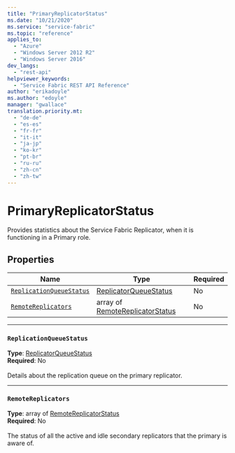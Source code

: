 ```yaml
---
title: "PrimaryReplicatorStatus"
ms.date: "10/21/2020"
ms.service: "service-fabric"
ms.topic: "reference"
applies_to: 
  - "Azure"
  - "Windows Server 2012 R2"
  - "Windows Server 2016"
dev_langs: 
  - "rest-api"
helpviewer_keywords: 
  - "Service Fabric REST API Reference"
author: "erikadoyle"
ms.author: "edoyle"
manager: "gwallace"
translation.priority.mt: 
  - "de-de"
  - "es-es"
  - "fr-fr"
  - "it-it"
  - "ja-jp"
  - "ko-kr"
  - "pt-br"
  - "ru-ru"
  - "zh-cn"
  - "zh-tw"
---
```

# PrimaryReplicatorStatus

Provides statistics about the Service Fabric Replicator, when it is functioning in a Primary role.

## Properties
| Name | Type | Required |
| --- | --- | --- |
| [`ReplicationQueueStatus`](#replicationqueuestatus) | [ReplicatorQueueStatus](sfclient-model-replicatorqueuestatus.md) | No |
| [`RemoteReplicators`](#remotereplicators) | array of [RemoteReplicatorStatus](sfclient-model-remotereplicatorstatus.md) | No |

____
### `ReplicationQueueStatus`
__Type__: [ReplicatorQueueStatus](sfclient-model-replicatorqueuestatus.md) <br/>
__Required__: No<br/>
<br/>
Details about the replication queue on the primary replicator.

____
### `RemoteReplicators`
__Type__: array of [RemoteReplicatorStatus](sfclient-model-remotereplicatorstatus.md) <br/>
__Required__: No<br/>
<br/>
The status of all the active and idle secondary replicators that the primary is aware of.
